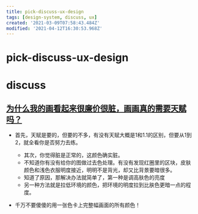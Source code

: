 ```yaml
---
title: pick-discuss-ux-design
tags: [design-system, discuss, ux]
created: '2021-03-09T07:58:43.484Z'
modified: '2021-04-12T16:30:53.968Z'
---
```


# pick-discuss-ux-design

# discuss

## 

## [为什么我的画看起来很廉价很脏，画画真的需要天赋吗？](https://www.zhihu.com/question/447405470)

- 首先，天赋是要的，但要的不多，有没有天赋大概是1和1.1的区别，但要从1到2，就全看你是否努力去练。
  - 其次，你觉得脏是正常的，这颜色确实脏。
  - 不知道你有没有给你的图做过去色处理。有没有发现红圈里的区块，皮肤颜色和浅色衣服明度接近，明明不是背光，却又比背景要暗很多。
  - 知道了原因，那解决办法就简单了，第一种是调高肤色的亮度
  - 另一种方法就是拉低环境的颜色，把环境的明度拉到比肤色更暗一点的程度。

- 千万不要傻傻的用一张色卡上完整幅画面的所有颜色！

